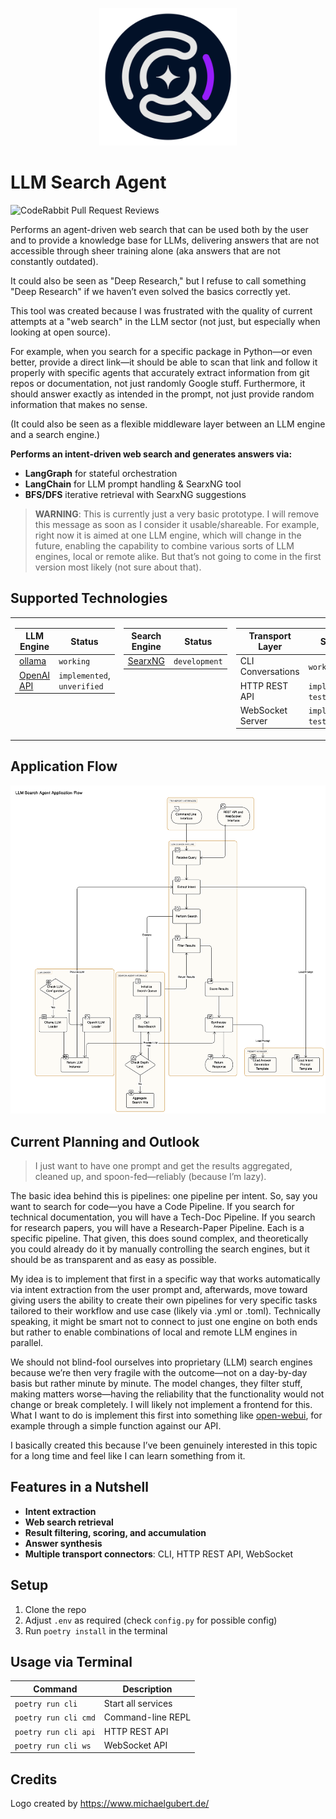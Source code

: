 <p align="center">
  <img src="lsa_icon_round.svg" width="220" height="220" alt="LMM Search Agent">
</p>

# LLM Search Agent

![CodeRabbit Pull Request Reviews](https://img.shields.io/coderabbit/prs/github/thiscantbeserious/llm-search-agent?utm_source=oss&utm_medium=github&utm_campaign=thiscantbeserious%2Fllm-search-agent&labelColor=171717&color=FF570A&link=https%3A%2F%2Fcoderabbit.ai&label=CodeRabbit+Reviews)

Performs an agent-driven web search that can be used both by the user and to provide a knowledge base for LLMs, delivering answers that are not accessible through sheer training alone (aka answers that are not constantly outdated).

It could also be seen as "Deep Research," but I refuse to call something "Deep Research" if we haven’t even solved the basics correctly yet.

This tool was created because I was frustrated with the quality of current attempts at a "web search" in the LLM sector (not just, but especially when looking at open source).

For example, when you search for a specific package in Python—or even better, provide a direct link—it should be able to scan that link and follow it properly with specific agents that accurately extract information from git repos or documentation, not just randomly Google stuff. Furthermore, it should answer exactly as intended in the prompt, not just provide random information that makes no sense.

(It could also be seen as a flexible middleware layer between an LLM engine and a search engine.)

**Performs an intent-driven web search and generates answers via:**

- **LangGraph** for stateful orchestration
- **LangChain** for LLM prompt handling & SearxNG tool
- **BFS/DFS** iterative retrieval with SearxNG suggestions

> **WARNING**: This is currently just a very basic prototype. I will remove this message as soon as I consider it usable/shareable. For example, right now it is aimed at one LLM engine, which will change in the future, enabling the capability to combine various sorts of LLM engines, local or remote alike. But that’s not going to come in the first version most likely (not sure about that).

## Supported Technologies

<table border="0" cellspacing="0" cellpadding="5" style="border-collapse:collapse;border:none">
  <tr style="border:none">
    <td valign="top" style="border:none">
      <table>
        <thead>
          <tr><th>LLM Engine</th><th>Status</th></tr>
        </thead>
        <tbody>
          <tr>
            <td><a href="https://github.com/ollama/ollama">ollama</a></td>
            <td><code>working</code></td>
          </tr>
          <tr>
            <td><a href="https://platform.openai.com">OpenAI API</a></td>
            <td><code>implemented</code>, <code>unverified</code></td>
          </tr>
        </tbody>
      </table>
    </td>
    <td valign="top" style="border:none">
      <table>
        <thead>
          <tr><th>Search Engine</th><th>Status</th></tr>
        </thead>
        <tbody>
          <tr>
            <td><a href="https://github.com/searxng/searxng">SearxNG</a></td>
            <td><code>development</code></td>
          </tr>
        </tbody>
      </table>
    </td>
    <td valign="top" style="border:none">
      <table>
        <thead>
          <tr><th>Transport Layer</th><th>Status</th></tr>
        </thead>
        <tbody>
          <tr><td>CLI Conversations</td><td><code>working</code></td></tr>
          <tr><td>HTTP REST API</td><td><code>implemented</code>, <code>testing</code></td></tr>
          <tr><td>WebSocket Server</td><td><code>implemented</code>, <code>testing</code></td></tr>
        </tbody>
      </table>
    </td>
  </tr>
</table>

## Application Flow
<img src="flowchart.svg" alt="Flowchart" width="auto"/>

## Current Planning and Outlook

> I just want to have one prompt and get the results aggregated, cleaned up, and spoon-fed—reliably (because I’m lazy).

The basic idea behind this is pipelines: one pipeline per intent. So, say you want to search for code—you have a Code Pipeline. If you search for technical documentation, you will have a Tech-Doc Pipeline. If you search for research papers, you will have a Research-Paper Pipeline. Each is a specific pipeline. That given, this does sound complex, and theoretically you could already do it by manually controlling the search engines, but it should be as transparent and as easy as possible.

My idea is to implement that first in a specific way that works automatically via intent extraction from the user prompt and, afterwards, move toward giving users the ability to create their own pipelines for very specific tasks tailored to their workflow and use case (likely via .yml or .toml). Technically speaking, it might be smart not to connect to just one engine on both ends but rather to enable combinations of local and remote LLM engines in parallel.

We should not blind-fool ourselves into proprietary (LLM) search engines because we’re then very fragile with the outcome—not on a day-by-day basis but rather minute by minute. The model changes, they filter stuff, making matters worse—having the reliability that the functionality would not change or break completely. I will likely not implement a frontend for this. What I want to do is implement this first into something like [open-webui](https://github.com/open-webui/open-webui), for example through a simple function against our API.

I basically created this because I’ve been genuinely interested in this topic for a long time and feel like I can learn something from it.

## Features in a Nutshell

- **Intent extraction**
- **Web search retrieval**
- **Result filtering, scoring, and accumulation**
- **Answer synthesis**
- **Multiple transport connectors**: CLI, HTTP REST API, WebSocket

## Setup
1. Clone the repo
2. Adjust `.env` as required (check `config.py` for possible config)
3. Run `poetry install` in the terminal

## Usage via Terminal
| Command              | Description        |
|----------------------|--------------------|
| `poetry run cli`     | Start all services |
| `poetry run cli cmd` | Command-line REPL  |
| `poetry run cli api` | HTTP REST API      |
| `poetry run cli ws`  | WebSocket API      |

## Credits

Logo created by https://www.michaelgubert.de/